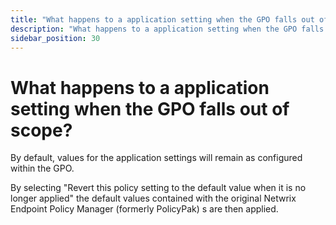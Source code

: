 ```yaml
---
title: "What happens to a application setting when the GPO falls out of scope?"
description: "What happens to a application setting when the GPO falls out of scope?"
sidebar_position: 30
---
```


# What happens to a application setting when the GPO falls out of scope?

By default, values for the application settings will remain as configured within the GPO.

By selecting "Revert this policy setting to the default value when it is no longer applied" the
default values contained with the original Netwrix Endpoint Policy Manager (formerly PolicyPak) s
are then applied.

